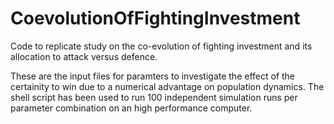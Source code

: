 # CoevolutionOfFightingInvestment
Code to replicate study on the co-evolution of fighting investment and its allocation to attack versus defence.

These are the input files for paramters to investigate the effect of the certainity to win due to a numerical advantage on population dynamics. The shell script has been used to run 100 independent simulation runs per parameter combination on an high performance computer.
